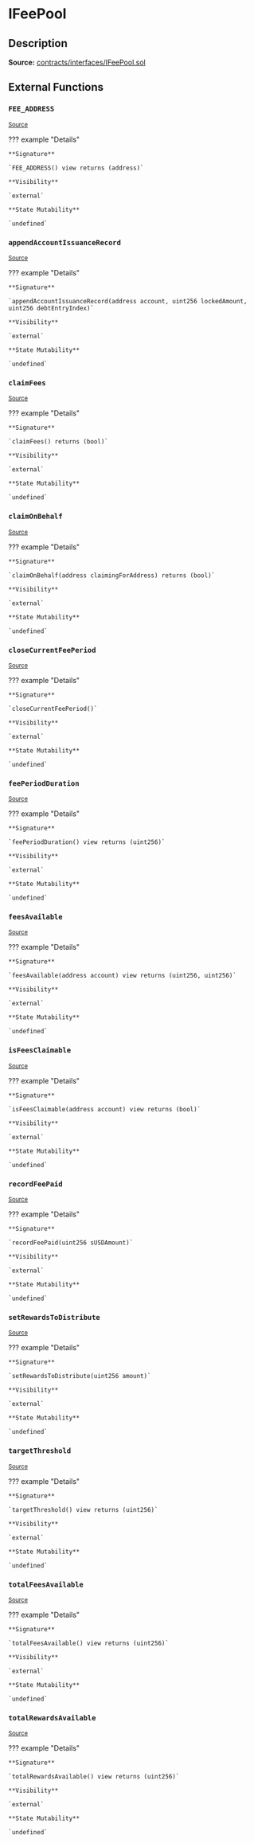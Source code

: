 # IFeePool

## Description

**Source:** [contracts/interfaces/IFeePool.sol](https://github.com/Synthetixio/synthetix/tree/v2.44.0/contracts/interfaces/IFeePool.sol)

## External Functions

### `FEE_ADDRESS`

<sub>[Source](https://github.com/Synthetixio/synthetix/tree/v2.44.0/contracts/interfaces/IFeePool.sol#L8)</sub>

??? example "Details"

    **Signature**

    `FEE_ADDRESS() view returns (address)`

    **Visibility**

    `external`

    **State Mutability**

    `undefined`

### `appendAccountIssuanceRecord`

<sub>[Source](https://github.com/Synthetixio/synthetix/tree/v2.44.0/contracts/interfaces/IFeePool.sol#L30)</sub>

??? example "Details"

    **Signature**

    `appendAccountIssuanceRecord(address account, uint256 lockedAmount, uint256 debtEntryIndex)`

    **Visibility**

    `external`

    **State Mutability**

    `undefined`

### `claimFees`

<sub>[Source](https://github.com/Synthetixio/synthetix/tree/v2.44.0/contracts/interfaces/IFeePool.sol#L23)</sub>

??? example "Details"

    **Signature**

    `claimFees() returns (bool)`

    **Visibility**

    `external`

    **State Mutability**

    `undefined`

### `claimOnBehalf`

<sub>[Source](https://github.com/Synthetixio/synthetix/tree/v2.44.0/contracts/interfaces/IFeePool.sol#L25)</sub>

??? example "Details"

    **Signature**

    `claimOnBehalf(address claimingForAddress) returns (bool)`

    **Visibility**

    `external`

    **State Mutability**

    `undefined`

### `closeCurrentFeePeriod`

<sub>[Source](https://github.com/Synthetixio/synthetix/tree/v2.44.0/contracts/interfaces/IFeePool.sol#L27)</sub>

??? example "Details"

    **Signature**

    `closeCurrentFeePeriod()`

    **Visibility**

    `external`

    **State Mutability**

    `undefined`

### `feePeriodDuration`

<sub>[Source](https://github.com/Synthetixio/synthetix/tree/v2.44.0/contracts/interfaces/IFeePool.sol#L12)</sub>

??? example "Details"

    **Signature**

    `feePeriodDuration() view returns (uint256)`

    **Visibility**

    `external`

    **State Mutability**

    `undefined`

### `feesAvailable`

<sub>[Source](https://github.com/Synthetixio/synthetix/tree/v2.44.0/contracts/interfaces/IFeePool.sol#L10)</sub>

??? example "Details"

    **Signature**

    `feesAvailable(address account) view returns (uint256, uint256)`

    **Visibility**

    `external`

    **State Mutability**

    `undefined`

### `isFeesClaimable`

<sub>[Source](https://github.com/Synthetixio/synthetix/tree/v2.44.0/contracts/interfaces/IFeePool.sol#L14)</sub>

??? example "Details"

    **Signature**

    `isFeesClaimable(address account) view returns (bool)`

    **Visibility**

    `external`

    **State Mutability**

    `undefined`

### `recordFeePaid`

<sub>[Source](https://github.com/Synthetixio/synthetix/tree/v2.44.0/contracts/interfaces/IFeePool.sol#L36)</sub>

??? example "Details"

    **Signature**

    `recordFeePaid(uint256 sUSDAmount)`

    **Visibility**

    `external`

    **State Mutability**

    `undefined`

### `setRewardsToDistribute`

<sub>[Source](https://github.com/Synthetixio/synthetix/tree/v2.44.0/contracts/interfaces/IFeePool.sol#L38)</sub>

??? example "Details"

    **Signature**

    `setRewardsToDistribute(uint256 amount)`

    **Visibility**

    `external`

    **State Mutability**

    `undefined`

### `targetThreshold`

<sub>[Source](https://github.com/Synthetixio/synthetix/tree/v2.44.0/contracts/interfaces/IFeePool.sol#L16)</sub>

??? example "Details"

    **Signature**

    `targetThreshold() view returns (uint256)`

    **Visibility**

    `external`

    **State Mutability**

    `undefined`

### `totalFeesAvailable`

<sub>[Source](https://github.com/Synthetixio/synthetix/tree/v2.44.0/contracts/interfaces/IFeePool.sol#L18)</sub>

??? example "Details"

    **Signature**

    `totalFeesAvailable() view returns (uint256)`

    **Visibility**

    `external`

    **State Mutability**

    `undefined`

### `totalRewardsAvailable`

<sub>[Source](https://github.com/Synthetixio/synthetix/tree/v2.44.0/contracts/interfaces/IFeePool.sol#L20)</sub>

??? example "Details"

    **Signature**

    `totalRewardsAvailable() view returns (uint256)`

    **Visibility**

    `external`

    **State Mutability**

    `undefined`
